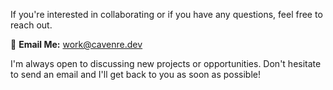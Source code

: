 If you're interested in collaborating or if you have any questions, feel free to reach out. 

📧 **Email Me:** [work@cavenre.dev](mailto:work@cavenre.dev)

I'm always open to discussing new projects or opportunities. Don't hesitate to send an email and I'll get back to you as soon as possible!
